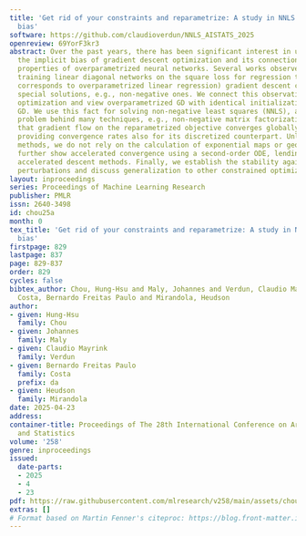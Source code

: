 ```yaml
---
title: 'Get rid of your constraints and reparametrize: A study in NNLS and implicit
  bias'
software: https://github.com/claudioverdun/NNLS_AISTATS_2025
openreview: 69YorF3kr3
abstract: Over the past years, there has been significant interest in understanding
  the implicit bias of gradient descent optimization and its connection to the generalization
  properties of overparametrized neural networks. Several works observed that when
  training linear diagonal networks on the square loss for regression tasks (which
  corresponds to overparametrized linear regression) gradient descent converges to
  special solutions, e.g., non-negative ones. We connect this observation to Riemannian
  optimization and view overparametrized GD with identical initialization as a Riemannian
  GD. We use this fact for solving non-negative least squares (NNLS), an important
  problem behind many techniques, e.g., non-negative matrix factorization. We show
  that gradient flow on the reparametrized objective converges globally to NNLS solutions,
  providing convergence rates also for its discretized counterpart. Unlike previous
  methods, we do not rely on the calculation of exponential maps or geodesics. We
  further show accelerated convergence using a second-order ODE, lending itself to
  accelerated descent methods. Finally, we establish the stability against negative
  perturbations and discuss generalization to other constrained optimization problems.
layout: inproceedings
series: Proceedings of Machine Learning Research
publisher: PMLR
issn: 2640-3498
id: chou25a
month: 0
tex_title: 'Get rid of your constraints and reparametrize: A study in NNLS and implicit
  bias'
firstpage: 829
lastpage: 837
page: 829-837
order: 829
cycles: false
bibtex_author: Chou, Hung-Hsu and Maly, Johannes and Verdun, Claudio Mayrink and da
  Costa, Bernardo Freitas Paulo and Mirandola, Heudson
author:
- given: Hung-Hsu
  family: Chou
- given: Johannes
  family: Maly
- given: Claudio Mayrink
  family: Verdun
- given: Bernardo Freitas Paulo
  family: Costa
  prefix: da
- given: Heudson
  family: Mirandola
date: 2025-04-23
address:
container-title: Proceedings of The 28th International Conference on Artificial Intelligence
  and Statistics
volume: '258'
genre: inproceedings
issued:
  date-parts:
  - 2025
  - 4
  - 23
pdf: https://raw.githubusercontent.com/mlresearch/v258/main/assets/chou25a/chou25a.pdf
extras: []
# Format based on Martin Fenner's citeproc: https://blog.front-matter.io/posts/citeproc-yaml-for-bibliographies/
---
```


